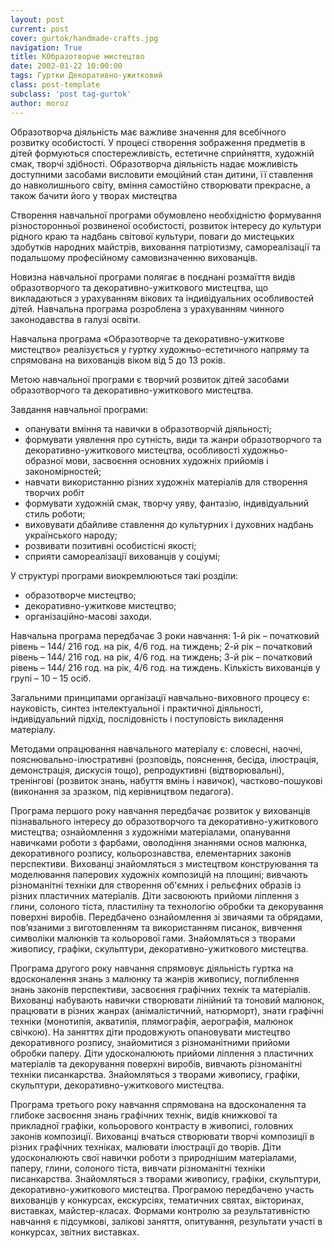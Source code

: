 ```yaml
---
layout: post
current: post
cover: gurtok/handmade-crafts.jpg
navigation: True
title: КОбразотворче мистецтво
date: 2002-01-22 10:00:00
tags: Гуртки Декоративно-ужитковий
class: post-template
subclass: 'post tag-gurtok'
author: moroz
---
```


Образотворча діяльність має важливе значення для всебічного розвитку особистості. У процесі створення зображення предметів в дітей формуються спостережливість, естетичне сприйняття, художній смак, творчі здібності. Образотворча діяльність надає можливість доступними засобами висловити емоційний стан дитини, її ставлення до навколишнього світу, вміння самостійно створювати прекрасне, а також бачити його у творах мистецтва

Створення навчальної програми обумовлено необхідністю формування різносторонньої розвиненої особистості, розвиток інтересу до культури рідного краю та надбань світової культури, поваги до мистецьких здобутків народних майстрів, виховання патріотизму, самореалізації та подальшому професійному самовизначенню вихованців.

Новизна навчальної програми полягає в поєднані розмаїття видів образотворчого та декоративно-ужиткового мистецтва, що викладаються з урахуванням вікових та індивідуальних особливостей дітей.
Навчальна програма розроблена з урахуванням чинного законодавства в галузі освіти.

Навчальна програма «Образотворче та декоративно-ужиткове  мистецтво» реалізується у гуртку художньо-естетичного напряму та спрямована на вихованців віком від 5 до 13 років.

Метою навчальної програми є творчий розвиток дітей засобами образотворчого та декоративно-ужиткового мистецтва.

Завдання навчальної програми:
 * опанувати вміння та навички в образотворчій діяльності;
 * формувати уявлення про сутність, види та жанри образотворчого та декоративно-ужиткового мистецтва, особливості художньо-образної мови, засвоєння основних художніх прийомів і закономірностей;
 * навчати використанню різних художніх матеріалів для створення творчих робіт
 * формувати художній смак, творчу уяву, фантазію, індивідуальний стиль роботи;
 * виховувати дбайливе ставлення до культурних і духовних надбань українського народу;
 * розвивати позитивні особистісні якості;
 * сприяти самореалізації вихованців у соціумі;

У структурі програми виокремлюються такі розділи:
 * образотворче мистецтво;
 * декоративно-ужиткове мистецтво;
 * організаційно-масові заходи.

Навчальна програма передбачає 3 роки навчання:
1-й рік – початковий рівень – 144/ 216 год. на рік, 4/6 год. на тиждень;
2-й рік – початковий рівень – 144/ 216 год. на рік, 4/6 год. на тиждень;
3-й рік – початковий рівень – 144/ 216 год. на рік, 4/6 год. на тиждень.
Кількість вихованців у групі – 10 – 15 осіб.

Загальними принципами організації навчально-виховного процесу є: науковість, синтез інтелектуальної і практичної діяльності, індивідуальний підхід, послідовність і поступовість викладення матеріалу.

Методами опрацювання навчального матеріалу є: словесні, наочні, пояснювально-ілюстративні (розповідь, пояснення, бесіда, ілюстрація, демонстрація, дискусія тощо), репродуктивні (відтворювальні), тренінгові (розвиток знань, набуття вмінь і навичок), частково-пошукові (виконання за зразком, під керівництвом педагога).

Програма першого року навчання передбачає розвиток у вихованців пізнавального інтересу до образотворчого та декоративно-ужиткового мистецтва; ознайомлення з художніми матеріалами, опанування навичками роботи з фарбами, оволодіння знаннями основ малюнка, декоративного розпису, кольорознавства, елементарних законів перспективи. Вихованці знайомляться з мистецтвом конструювання та моделювання паперових художніх композицій на площині; вивчають різноманітні техніки для створення об'ємних і рельєфних образів із різних пластичних матеріалів. Діти засвоюють прийоми ліплення з глини, солоного тіста, пластиліну та технологію обробки та декорування поверхні виробів. Передбачено ознайомлення зі звичаями та обрядами, пов’язаними з виготовленням та використанням писанок, вивчення символіки малюнків та кольорової гами. Знайомляться з творами живопису, графіки, скульптури, декоративно-ужиткового мистецтва.

Програма другого року навчання спрямовує діяльність гуртка на вдосконалення знань з малюнку та жанрів живопису, поглиблення знань законів перспективи, засвоєння графічних технік та матеріалів. Вихованці набувають навички створювати лінійний та тоновий малюнок, працювати в різних жанрах (анімалістичний, натюрморт), знати графічні техніки (монотипія, акватипія, плямографія, аерографія, малюнок свічкою). На заняттях діти продовжують  опановувати мистецтво декоративного розпису, знайомитися з різноманітними прийоми обробки паперу. Діти удосконалюють прийоми ліплення з пластичних матеріалів та декорування поверхні виробів, вивчають різноманітні техніки писанкарства. Знайомляться з творами живопису, графіки, скульптури, декоративно-ужиткового мистецтва.

Програма третього року навчання спрямована на вдосконалення та глибоке засвоєння знань графічних технік, видів книжкової та прикладної графіки, кольорового контрасту в живописі, головних законів композиції. Вихованці вчаться створювати творчі композиції в різних графічних техніках, малювати ілюстрації до творів. Діти удосконалюють свої навички роботи з  природнішим матеріалами, паперу, глини, солоного тіста, вивчати різноманітні техніки писанкарства. Знайомляться з творами живопису, графіки, скульптури, декоративно-ужиткового мистецтва.
Програмою передбачено участь вихованців у конкурсах, екскурсіях, тематичних святах, вікторинах, виставках, майстер-класах.
Формами контролю за результативністю навчання є підсумкові, залікові заняття, опитування, результати участі в конкурсах, звітних виставках.

